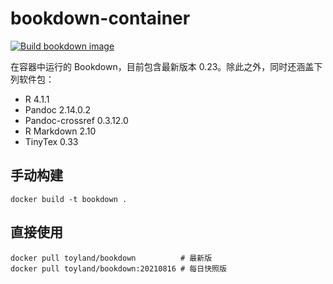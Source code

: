 # bookdown-container

[![Build bookdown image](https://github.com/xuxiaodong/bookdown-container/actions/workflows/build-image.yml/badge.svg)](https://github.com/xuxiaodong/bookdown-container/actions/workflows/build-image.yml)

在容器中运行的 Bookdown，目前包含最新版本 0.23。除此之外，同时还涵盖下列软件包：

- R 4.1.1
- Pandoc 2.14.0.2
- Pandoc-crossref 0.3.12.0
- R Markdown 2.10
- TinyTex 0.33

## 手动构建

    docker build -t bookdown .

## 直接使用

    docker pull toyland/bookdown          # 最新版
    docker pull toyland/bookdown:20210816 # 每日快照版
